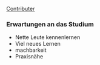 [Contributer](./contributer.md)

### Erwartungen an das Studium
* Nette Leute kennenlernen
* Viel neues Lernen
* machbarkeit
* Praxisnähe

